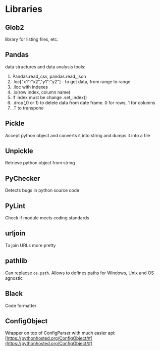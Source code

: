 # Libraries

## Glob2
library for listing files, etc.

## Pandas
data structures and data analysis tools:

1.  Pandas.read_csv, pandas.read_json
2.  .loc["x1":"x2","y1":"y2"] - to get data, from range to range
3.  .iloc with indexes
4.  .ix(row index, column name)
5.  If index must be change .set_index(<Column name>)
6.  .drop(<name>,0 or 1) to delete data from date frame. 0 for rows, 1 for columns
7.  .T to transpone
    

## Pickle
Accept python object and converts it into string and dumps it into a file

## Unpickle
Retrieve python object from string

## PyChecker
Detects bugs in python source code

## PyLint
Check if module meets coding standards

## urljoin
To join URLs more pretty

## pathlib
Can replacse `os.path`. Allows to defines paths for Windows, Unix and OS agnostic

## Black
Code formatter

## ConfigObject
Wrapper on top of ConfigParser with much easier api:  [https://pythonhosted.org/ConfigObject/#](https://pythonhosted.org/ConfigObject/#)
<!--stackedit_data:
eyJoaXN0b3J5IjpbLTQxMjE3MjYwNywtMTM3MzU3ODY5NiwyMT
I2OTg0NTA1LDY0MjYyNTgzMl19
-->